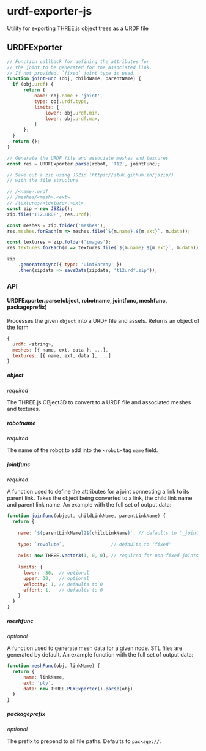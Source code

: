 # urdf-exporter-js
Utility for exporting THREE.js object trees as a URDF file

## URDFExporter
```js
// Function callback for defining the attributes for
// the joint to be generated for the associated link.
// If not provided, `fixed` joint type is used.
function jointFunc (obj, childName, parentName) {
  if (obj.urdf) {
      return {
          name: obj.name + 'joint',
          type: obj.urdf.type,
          limits: {
              lower: obj.urdf.min,
              lower: obj.urdf.max,
          }
      };
  }
  return {};
}

// Generate the URDF file and associate meshes and textures
const res = URDFExporter.parse(robot, 'T12', jointFunc);

// Save out a zip using JSZip (https://stuk.github.io/jszip/)
// with the file structure

// /<name>.urdf
// /meshes/<mesh>.<ext>
// /textures/<texture>.<ext>
const zip = new JSZip();
zip.file('T12.URDF', res.urdf);

const meshes = zip.folder('meshes');
res.meshes.forEach(m => meshes.file(`${m.name}.${m.ext}`, m.data));

const textures = zip.folder('images');
res.textures.forEach(m => textures.file(`${m.name}.${m.ext}`, m.data));

zip
    .generateAsync({ type: 'uint8array' })
    .then(zipdata => saveData(zipdata, 't12urdf.zip'));
```

### API
#### URDFExporter.parse(object, robotname, jointfunc, meshfunc, packageprefix)

Processes the given `object` into a URDF file and assets. Returns an object of the form
```js
{
  urdf: <string>,
  meshes: [{ name, ext, data }, ...],
  textures: [{ name, ext, data }, ...]
}
```

##### object
_required_

The THREE.js OBject3D to convert to a URDF file and associated meshes and textures.

##### robotname
_required_

The name of the robot to add into the `<robot>` tag `name` field.

##### jointfunc
_required_

A function used to define the attributes for a joint connecting a link to its parent link. Takes the object being converted to a link, the child link name and parent link name. An example with the full set of output data:

```js
function joinfunc(object, childLinkName, parentLinkName) {
  return {
  
    name: `${parentLinkName}2${childLinkName}`, // defaults to '_joint_<number>'
    
    type: `revolute`,                 // defaults to 'fixed'
    
    axis: new THREE.Vector3(1, 0, 0), // required for non-fixed joints
    
    limits: {
      lower: -30,  // optional
      upper: 30,   // optional
      velocity: 1, // defaults to 0
      effort: 1,   // defaults to 0
    }
  }
}
```

##### meshfunc
_optional_

A function used to generate mesh data for a given node. STL files are generated by default. An example function with the full set of output data:
```js
function meshFunc(obj, linkName) {
  return {
      name: linkName,
      ext: 'ply',
      data: new THREE.PLYExporter().parse(obj)
  }
}
```

##### packageprefix
_optional_

The prefix to prepend to all file paths. Defaults to `package://`.
